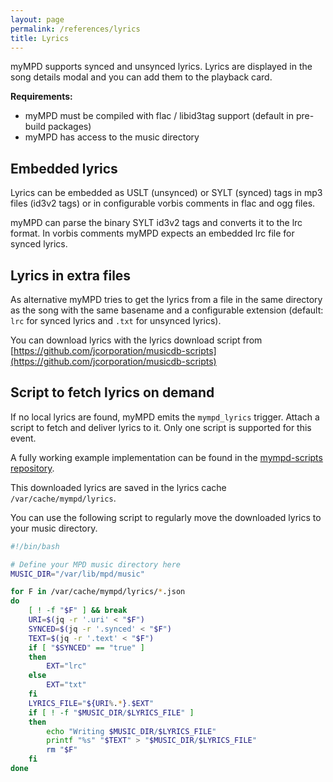 ```yaml
---
layout: page
permalink: /references/lyrics
title: Lyrics
---
```


myMPD supports synced and unsynced lyrics. Lyrics are displayed in the song details modal and you can add them to the playback card.

**Requirements:**

- myMPD must be compiled with flac / libid3tag support (default in pre-build packages)
- myMPD has access to the music directory

## Embedded lyrics

Lyrics can be embedded as USLT (unsynced) or SYLT (synced) tags in mp3 files (id3v2 tags) or in configurable vorbis comments in flac and ogg files.

myMPD can parse the binary SYLT id3v2 tags and converts it to the lrc format. In vorbis comments myMPD expects an embedded lrc file for synced lyrics.

## Lyrics in extra files

As alternative myMPD tries to get the lyrics from a file in the same directory as the song with the same basename and a configurable extension (default: `lrc` for synced lyrics and `.txt` for unsynced lyrics).

You can download lyrics with the lyrics download script from [https://github.com/jcorporation/musicdb-scripts](https://github.com/jcorporation/musicdb-scripts)

## Script to fetch lyrics on demand

If no local lyrics are found, myMPD emits the `mympd_lyrics` trigger. Attach a script to fetch and deliver lyrics to it. Only one script is supported for this event.

A fully working example implementation can be found in the [mympd-scripts repository](https://github.com/jcorporation/mympd-scripts/tree/main/Lyrics).

This downloaded lyrics are saved in the lyrics cache `/var/cache/mympd/lyrics`.

You can use the following script to regularly move the downloaded lyrics to your music directory.

```sh
#!/bin/bash

# Define your MPD music directory here
MUSIC_DIR="/var/lib/mpd/music"

for F in /var/cache/mympd/lyrics/*.json
do
    [ ! -f "$F" ] && break
    URI=$(jq -r '.uri' < "$F")
    SYNCED=$(jq -r '.synced' < "$F")
    TEXT=$(jq -r '.text' < "$F")
    if [ "$SYNCED" == "true" ]
    then
        EXT="lrc"
    else
        EXT="txt"
    fi
    LYRICS_FILE="${URI%.*}.$EXT"
    if [ ! -f "$MUSIC_DIR/$LYRICS_FILE" ]
    then
        echo "Writing $MUSIC_DIR/$LYRICS_FILE"
        printf "%s" "$TEXT" > "$MUSIC_DIR/$LYRICS_FILE"
        rm "$F"
    fi
done
```
